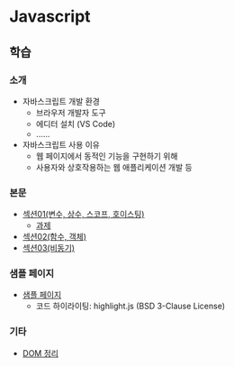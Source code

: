 # Javascript
## 학습
### 소개
- 자바스크립트 개발 환경
    - 브라우저 개발자 도구
    - 에디터 설치 (VS Code)
    - ......
- 자바스크립트 사용 이유
    - 웹 페이지에서 동적인 기능을 구현하기 위해
    - 사용자와 상호작용하는 웹 애플리케이션 개발 등
### 본문
- [섹션01(변수, 상수, 스코프, 호이스팅)](./descriptions/Section01.md)
    - [과제](./descriptions/Section01_과제.md)
- [섹션02(함수, 객체)](./descriptions/Section02.md)
- [섹션03(비동기)](./descriptions/Section03.md)
### 샘플 페이지
- [샘플 페이지](https://fndlwl64.github.io/learn_frontend_javascript/)
    - 코드 하이라이팅: highlight.js (BSD 3-Clause License)
### 기타
- [DOM 정리](./descriptions/DOM.md)
